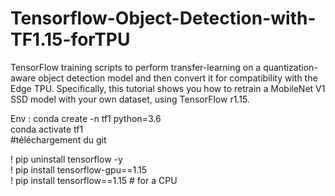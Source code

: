 # Tensorflow-Object-Detection-with-TF1.15-forTPU
TensorFlow training scripts to perform transfer-learning on a quantization-aware object detection model and then convert it for compatibility with the Edge TPU. Specifically, this tutorial shows you how to retrain a MobileNet V1 SSD model with your own dataset, using TensorFlow r1.15.

Env : 
conda create -n tf1 python=3.6  
conda activate tf1   
#téléchargement du git   

! pip uninstall tensorflow -y  
! pip install tensorflow-gpu==1.15  
! pip install tensorflow==1.15 # for a CPU   

